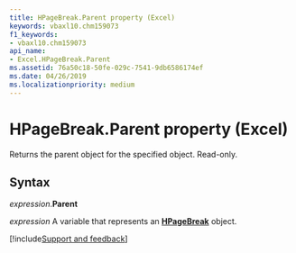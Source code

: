 ```yaml
---
title: HPageBreak.Parent property (Excel)
keywords: vbaxl10.chm159073
f1_keywords:
- vbaxl10.chm159073
api_name:
- Excel.HPageBreak.Parent
ms.assetid: 76a50c18-50fe-029c-7541-9db6586174ef
ms.date: 04/26/2019
ms.localizationpriority: medium
---
```



# HPageBreak.Parent property (Excel)

Returns the parent object for the specified object. Read-only.


## Syntax

_expression_.**Parent**

_expression_ A variable that represents an **[HPageBreak](Excel.HPageBreak.md)** object.




[!include[Support and feedback](~/includes/feedback-boilerplate.md)]